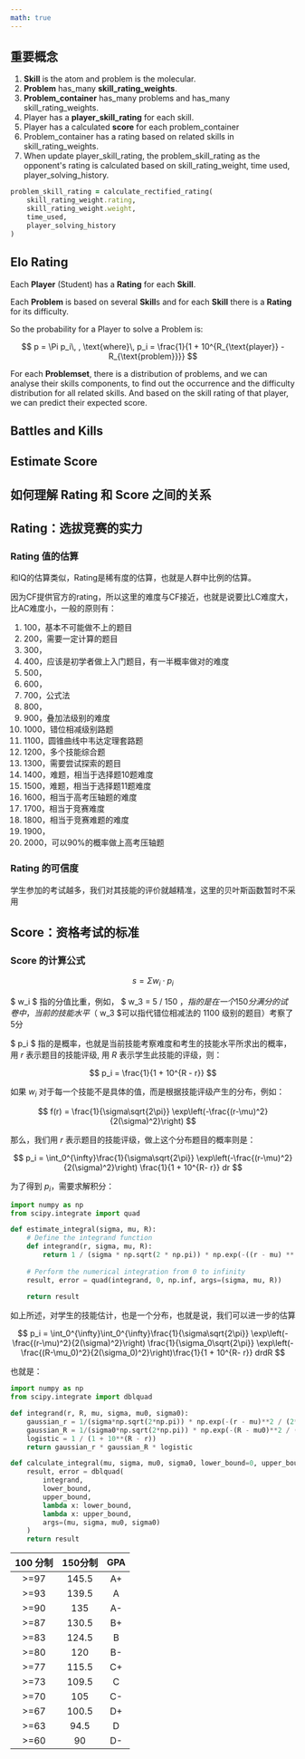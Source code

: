 ```yaml
---
math: true
---
```


## 重要概念

1. **Skill** is the atom and problem is the molecular.
1. **Problem** has_many **skill_rating_weights**.
1. **Problem_container** has_many problems and has_many skill_rating_weights.
1. Player has a **player_skill_rating** for each skill.
1. Player has a calculated **score** for each problem_container
1. Problem_container has a rating based on related skills in skill_rating_weights.
1. When update player_skill_rating, the problem_skill_rating as the opponent's rating is calculated based on skill_rating_weight, time used, player_solving_history. 

```ruby
problem_skill_rating = calculate_rectified_rating(
    skill_rating_weight.rating,
    skill_rating_weight.weight,
    time_used,
    player_solving_history
)
```


## Elo Rating

Each **Player** (Student) has a **Rating** for each **Skill**.

Each **Problem** is based on several **Skill**s and for each **Skill** there is a **Rating** for its difficulty.

So the probability for a Player to solve a Problem is:


$$
p = \Pi p_i\, , \text{where}\, p_i = \frac{1}{1 + 10^{R_{\text{player}} - R_{\text{problem}}}}
$$

For each **Problemset**, there is a distribution of problems, and we can analyse their skills components, to find out the occurrence and the difficulty distribution for all related skills. And based on the skill rating of that player, we can predict their expected score.

## Battles and Kills

## Estimate Score

## 如何理解 Rating 和 Score 之间的关系

## Rating：选拔竞赛的实力

### Rating 值的估算

和IQ的估算类似，Rating是稀有度的估算，也就是人群中比例的估算。

因为CF提供官方的rating，所以这里的难度与CF接近，也就是说要比LC难度大，比AC难度小，一般的原则有：

1. 100，基本不可能做不上的题目
1. 200，需要一定计算的题目
1. 300，
1. 400，应该是初学者做上入门题目，有一半概率做对的难度
1. 500，
1. 600，
1. 700，公式法
1. 800，
1. 900，叠加法级别的难度
1. 1000，错位相减级别路题
1. 1100，圆锥曲线中韦达定理套路题
1. 1200，多个技能综合题
1. 1300，需要尝试探索的题目
1. 1400，难题，相当于选择题10题难度
1. 1500，难题，相当于选择题11题难度
1. 1600，相当于高考压轴题的难度
1. 1700，相当于竞赛难度
1. 1800，相当于竞赛难题的难度
1. 1900，
1. 2000，可以90%的概率做上高考压轴题

### Rating 的可信度

学生参加的考试越多，我们对其技能的评价就越精准，这里的贝叶斯函数暂时不采用

## Score：资格考试的标准

### Score 的计算公式

$$ s = \Sigma w_i \cdot p_i $$

$ w_i $ 指的分值比重，例如， $ w_3 = 5 / 150 $，指的是在一个150分满分的试卷中，当前的技能水平（$ w_3 $可以指代错位相减法的 $1100$ 级别的题目）考察了5分

$ p_i $ 指的是概率，也就是当前技能考察难度和考生的技能水平所求出的概率，用 $r$ 表示题目的技能评级, 用 $R$ 表示学生此技能的评级，则：

$$
p_i = \frac{1}{1 + 10^{R - r}}
$$

如果 $w_i$ 对于每一个技能不是具体的值，而是根据技能评级产生的分布，例如：

$$
f(r) = \frac{1}{\sigma\sqrt{2\pi}} \exp\left(-\frac{(r-\mu)^2}{2(\sigma)^2}\right)
$$

那么，我们用 $r$ 表示题目的技能评级，做上这个分布题目的概率则是：

$$
p_i = \int_0^{\infty}\frac{1}{\sigma\sqrt{2\pi}} \exp\left(-\frac{(r-\mu)^2}{2(\sigma)^2}\right) \frac{1}{1 + 10^{R- r}} dr
$$

为了得到 $p_i$，需要求解积分：

```python
import numpy as np
from scipy.integrate import quad

def estimate_integral(sigma, mu, R):
    # Define the integrand function
    def integrand(r, sigma, mu, R):
        return 1 / (sigma * np.sqrt(2 * np.pi)) * np.exp(-((r - mu) ** 2) / (2 * sigma ** 2)) / (1 + 10 ** (R - r))
    
    # Perform the numerical integration from 0 to infinity
    result, error = quad(integrand, 0, np.inf, args=(sigma, mu, R))
    
    return result
```

如上所述，对学生的技能估计，也是一个分布，也就是说，我们可以进一步的估算

$$
p_i = \int_0^{\infty}\int_0^{\infty}\frac{1}{\sigma\sqrt{2\pi}} \exp\left(-\frac{(r-\mu)^2}{2(\sigma)^2}\right) \frac{1}{\sigma_0\sqrt{2\pi}} \exp\left(-\frac{(R-\mu_0)^2}{2(\sigma_0)^2}\right)\frac{1}{1 + 10^{R- r}} drdR
$$

也就是：

```python
import numpy as np
from scipy.integrate import dblquad

def integrand(r, R, mu, sigma, mu0, sigma0):
    gaussian_r = 1/(sigma*np.sqrt(2*np.pi)) * np.exp(-(r - mu)**2 / (2*sigma**2))
    gaussian_R = 1/(sigma0*np.sqrt(2*np.pi)) * np.exp(-(R - mu0)**2 / (2*sigma0**2))
    logistic = 1 / (1 + 10**(R - r))
    return gaussian_r * gaussian_R * logistic

def calculate_integral(mu, sigma, mu0, sigma0, lower_bound=0, upper_bound=np.inf):
    result, error = dblquad(
        integrand, 
        lower_bound, 
        upper_bound, 
        lambda x: lower_bound, 
        lambda x: upper_bound, 
        args=(mu, sigma, mu0, sigma0)
    )
    return result
```

| 100 分制 | 150分制 | GPA |
|:----------:|:---------:|:-------:|
| >=97     | 145.5   | A+    |
| >=93     | 139.5   | A |
| >=90     | 135     | A-|
| >=87     | 130.5   | B+|
| >=83     | 124.5   | B |
| >=80     | 120     | B- |
| >=77     | 115.5   |C+|
| >=73     | 109.5   | C|
| >=70     | 105     |C-|
| >=67     | 100.5   |D+|
| >=63     | 94.5    | D|
| >=60     | 90      |D-|




